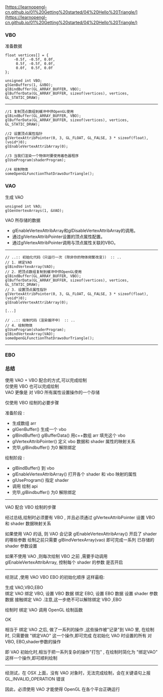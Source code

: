 

[https://learnopengl-cn.github.io/01%20Getting%20started/04%20Hello%20Triangle/](https://learnopengl-cn.github.io/01%20Getting%20started/04%20Hello%20Triangle/)


###  VBO

准备数据  

    
	float vertices[] = {
	    -0.5f, -0.5f, 0.0f,
	     0.5f, -0.5f, 0.0f,
	     0.0f,  0.5f, 0.0f
	};

	unsigned int VBO;
	glGenBuffers(1, &VBO);
	glBindBuffer(GL_ARRAY_BUFFER, VBO);  
	glBufferData(GL_ARRAY_BUFFER, sizeof(vertices), vertices, GL_STATIC_DRAW);

----------



	//1 复制顶点数组到缓冲中供OpenGL使用    
	glBindBuffer(GL_ARRAY_BUFFER, VBO);  
	glBufferData(GL_ARRAY_BUFFER, sizeof(vertices), vertices, GL_STATIC_DRAW);
	
	//2 设置顶点属性指针  
	glVertexAttribPointer(0, 3, GL_FLOAT, GL_FALSE, 3 * sizeof(float), (void*)0);  
	glEnableVertexAttribArray(0);
	
	//3 当我们渲染一个物体时要使用着色器程序  
	glUseProgram(shaderProgram);
	
	//4 绘制物体
	someOpenGLFunctionThatDrawsOurTriangle();


### VAO 

生成 VAO 
  
	unsigned int VAO;
	glGenVertexArrays(1, &VAO);


VAO 所存储的数据  

- glEnableVertexAttribArray和glDisableVertexAttribArray的调用。
- 通过glVertexAttribPointer设置的顶点属性配置。
- 通过glVertexAttribPointer调用与顶点属性关联的VBO。

-----------
	
	// ..:: 初始化代码（只运行一次 (除非你的物体频繁改变)） :: ..
	// 1. 绑定VAO
	glBindVertexArray(VAO);
	// 2. 把顶点数组复制到缓冲中供OpenGL使用
	glBindBuffer(GL_ARRAY_BUFFER, VBO);
	glBufferData(GL_ARRAY_BUFFER, sizeof(vertices), vertices, GL_STATIC_DRAW);
	// 3. 设置顶点属性指针
	glVertexAttribPointer(0, 3, GL_FLOAT, GL_FALSE, 3 * sizeof(float), (void*)0);
	glEnableVertexAttribArray(0);
	
	[...]
	
	// ..:: 绘制代码（渲染循环中） :: ..
	// 4. 绘制物体
	glUseProgram(shaderProgram);
	glBindVertexArray(VAO);
	someOpenGLFunctionThatDrawsOurTriangle();


----------------------

### EBO  



### 总结

使用 VAO +  VBO 配合的方式,可以完成绘制  
仅使用 VBO  也可以完成绘制  
VAO 更像是 对 VBO 所有属性设置操作的一个存储


仅使用 VBO 绘制的必要步骤 

准备阶段 :   

- 生成数组 arr
- glGenBuffer() 生成一个 vbo 
- glBindBuffer() glBufferData() 用c++数组 arr 填充这个 vbo  
- glVertexAttribPointer() 定义 vbo 数据和 shader 属性的映射关系 
- 完毕,glBindbuffer() 为0 解除绑定 

绘制阶段 :  

- glBindBuffer() 到 vbo  
- glEnableVertexAttribArray() 打开各个 shader 和 vbo 映射的属性 
- glUseProgram() 指定 shader  
- 调用 绘制 api 
- 完毕,glBindbuffer() 为0 解除绑定


----------------------

VAO 配合 VBO 绘制的步骤  

经过总结,绘制时必须要有 VBO  ,
并且必须通过 glVertexAttribPointer  设置 VBO 和 shader 数据映射关系    


如果使用 VAO 的话, 则 VAO 会记录  glEnableVertexAttribArray() 开启了 shader 的哪些参数 
绘制之前只需要 glBindVertexArray(vao) 即可完成一系列 已存储的 shader 参数设置  


如果不使用 VAO ,则每次绘制 VBO 之前 ,需要手动调用 glEnableVertexAttribArray, 控制每个 shader 的参数 是否开启  

--------------

经测试 ,使用 VAO VBO EBO 的初始化顺序 这样最稳: 

生成 VAO,VBO,EBO  
绑定 VAO 
绑定 VBO, 设置 VBO 数据 
绑定 EBO, 设置 EBO 数据 
设置 shader 参数数据 
接触绑定 VAO .注意,这一步绝不可以解除绑定 VBO ,EBO  

绘制时 
绑定 VAO 
调用 OpenGL 绘制函数 

OK 

相当于 绑定 VAO 之后, 做了一系列的操作 ,这些操作被"记录"到 VAO 里, 
在绘制时, 只需要做 "绑定VAO" 这一个操作,即可完成 在初始化 VAO 时设置的所有 对 VBO, EBO,shader参数的操作  

即 VAO 初始化时,相当于把一系列复杂的操作"打包" , 在绘制时简化为 "绑定VAO" 这样一个操作,即可顺利绘制  
 
 
-------------- 

经测试，在 OSX 上面，没有 VAO 对象时，无法完成绘制，会在关键语句上报 GL_INVALID_OPERATION 错误  

因此，必须使用 VAO 才能使得 OpenGL 在各个平台正确运行   

